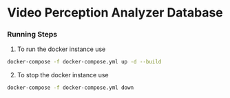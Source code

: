 # Video Perception Analyzer Database

### Running Steps

1. To run the docker instance use 
```bash
docker-compose -f docker-compose.yml up -d --build
```

2. To stop the docker instance use 
```bash
docker-compose -f docker-compose.yml down
```